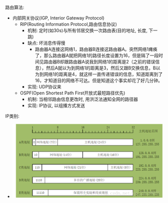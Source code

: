 

路由算法:
* 内部网关协议(IGP, Interior Gateway Protocol)
    * RIP(Routing Information Protocol,路由信息协议)
        * 机制: 定时(如30s)与所有邻居交换一次路由表(目的地址, 长度, 下一跳)
        * 缺点: 坏消息传得慢
            * 路由器A连接这网络1，路由器B连接这路由器A。突然网络1瘫痪了，那么路由器A就把网络1的路径长度设置为16，但是隔了一段时间见路由器B却跟路由器A说我到网络1的距离是2（之前的错误信息），然后A就以为到网络1的距离是3，然后又跟B交换信息，B以为到网络1的距离是4，就这样一直传递错误的信息，知道距离到了16，才知道目的网络不可达。但是知道这个事实却花了好几分钟。
        * 实现: UDP协议来
    * OSPF(Open Shortest Path First开放式最短路径优先)
        * 机制: 当相邻路由信息更改时, 用洪泛法通知全网的路径器
        * 实现: IP协议, 以组播方式发送

IP类别:
* ![](ip_class.png)